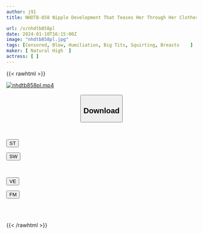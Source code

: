 ```yaml
---
author: j91
title: NHDTB-858 Nipple Development That Teases Her Through Her Clothes. My Big-breasted Niece's Nipples Become Sensitive After Being Played With Every Day, And The Moment She Touches Them Directly, Her Nipples Cum.

url: /v/nhdtb858pl
date: 2024-01-10T16:15:00Z
image: "nhdtb858pl.jpg"
tags: [Censored, Blow, Humiliation, Big Tits, Squirting, Breasts	]
maker: [ Natural High  ]
actress: [ ]
---
```



{{< rawhtml >}}

<div class="video" data-videoid="8ZlveZr2YoU6YR">
    <a href="javascript:;">
        <img src="/v/nhdtb858pl/nhdtb858pl.jpg" width="WIDTH" height="HEIGHT" alt="nhdtb858pl.mp4" loading="lazy">
    </a>
</div>

<script type="text/javascript" src="https://j91.asia/asset/on-demand-st.js"></script>

<br>
  <link rel="stylesheet" href="https://j91.asia/asset/bs5.css">
  
  <center>
  <button class="btn btn-primary" type="button" data-bs-toggle="collapse" data-bs-target=".multi-collapse" aria-expanded="false" aria-controls="multiCollapseExample1 multiCollapseExample2"><h2>Download</h2></button></center>
</p>
<div class="row">
  <div class="col">
    <div class="collapse multi-collapse" id="multiCollapseExample1">
      <div class="card card-body">
	      	      <br>
<div class="buttons">  
<p><a href="https://streamtape.to/v/8ZlveZr2YoU6YR" target="_blank"><button class="btn-hover color-3"><i class="fa fa-download"></i> ST</button></a></p>
<p><a href="https://flaswish.com/woqzxwv6uyy5" target="_blank"><button class="btn-hover color-2"><i class="fa fa-download"></i> SW</button></a></p></div>
    </div>
  </div>
</div>
  <div class="col">
    <div class="collapse multi-collapse" id="multiCollapseExample2">
      <div class="card card-body">
	      <br>
<div class="buttons">
<p><a href="https://veev.to/d/23ZY4wzgGxpVNMissktN5jHsGSWyQD7Im9w8McW" target="_blank"><button class="btn-hover color-9"><i class="fa fa-download"></i> VE</button></a></p>
<p><a href="javascript:;" target="_blank"><button class="btn-hover color-8"><i class="fa fa-download"></i> FM</button></a></p></div>
<br><br>
      </div>
    </div>
  </div>
</div>

{{< /rawhtml >}}